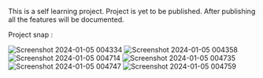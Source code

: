 This is a self learning project. Project is yet to be published. After publishing all the features will be documented.

Project snap :

![Screenshot 2024-01-05 004334](https://github.com/rifatiyaan/ArtisanTech/assets/63875590/a3912634-bb7c-44da-be72-cd2d573782d6)
![Screenshot 2024-01-05 004358](https://github.com/rifatiyaan/ArtisanTech/assets/63875590/5e90032e-baae-485c-8c4f-af9dab70cd4a)
![Screenshot 2024-01-05 004714](https://github.com/rifatiyaan/ArtisanTech/assets/63875590/dc131b3b-8432-4e56-90e1-1b83c669e606)
![Screenshot 2024-01-05 004735](https://github.com/rifatiyaan/ArtisanTech/assets/63875590/e162acf3-3e1e-4f35-8250-9b0e98e25962)
![Screenshot 2024-01-05 004747](https://github.com/rifatiyaan/ArtisanTech/assets/63875590/07a23c80-12f2-4b82-b5a8-a97a29f6bd51)
![Screenshot 2024-01-05 004759](https://github.com/rifatiyaan/ArtisanTech/assets/63875590/7062ed5c-28b0-4645-8d19-e07d54dff4a8)
